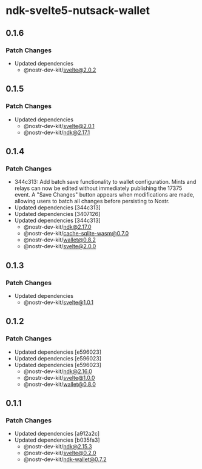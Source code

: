 # ndk-svelte5-nutsack-wallet

## 0.1.6

### Patch Changes

- Updated dependencies
    - @nostr-dev-kit/svelte@2.0.2

## 0.1.5

### Patch Changes

- Updated dependencies
    - @nostr-dev-kit/svelte@2.0.1
    - @nostr-dev-kit/ndk@2.17.1

## 0.1.4

### Patch Changes

- 344c313: Add batch save functionality to wallet configuration. Mints and relays can now be edited without immediately publishing the 17375 event. A "Save Changes" button appears when modifications are made, allowing users to batch all changes before persisting to Nostr.
- Updated dependencies [344c313]
- Updated dependencies [3407126]
- Updated dependencies [344c313]
    - @nostr-dev-kit/ndk@2.17.0
    - @nostr-dev-kit/cache-sqlite-wasm@0.7.0
    - @nostr-dev-kit/wallet@0.8.2
    - @nostr-dev-kit/svelte@2.0.0

## 0.1.3

### Patch Changes

- Updated dependencies
    - @nostr-dev-kit/svelte@1.0.1

## 0.1.2

### Patch Changes

- Updated dependencies [e596023]
- Updated dependencies [e596023]
- Updated dependencies [e596023]
    - @nostr-dev-kit/ndk@2.16.0
    - @nostr-dev-kit/svelte@1.0.0
    - @nostr-dev-kit/wallet@0.8.0

## 0.1.1

### Patch Changes

- Updated dependencies [a912a2c]
- Updated dependencies [b035fa3]
    - @nostr-dev-kit/ndk@2.15.3
    - @nostr-dev-kit/svelte@0.2.0
    - @nostr-dev-kit/ndk-wallet@0.7.2
